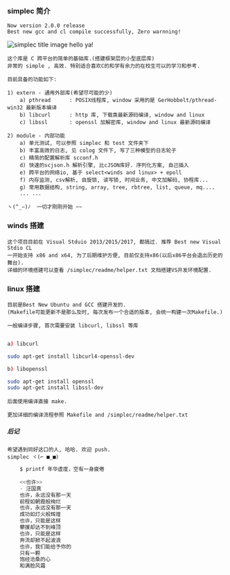 ### simplec 简介
    Now version 2.0.0 release
    Best new gcc and cl compile successfully, Zero warnning!
![simplec title image hello ya!](http://images.cnblogs.com/cnblogs_com/life2refuel/1022495/o_simplec.jpg)

    这个库是 C 跨平台的简单的基础库.(搭建框架层的小型底层库)
    非常的 simple , 高效. 特别适合喜欢C的和学有余力的在校生可以的学习和参考. 
    
    目前具备的功能如下:
    
    1) extern - 通用外部库(希望尽可能的少)
        a) pthread      : POSIX线程库, window 采用的是 GerHobbelt/pthread-win32 最新版本编译
        b) libcurl      : http 库, 下载类最新源码编译, window and linux
        c) libssl       : openssl 加解密库, window and linux 最新源码编译
    
    2) module - 内部功能
        a) 单元测试, 可以参照 simplec 和 test 文件夹下
        b) 丰富高效的日志, 见 colog 文件下, 写了三种模型的日志轮子
        c) 精简的配置解析库 scconf.h
        d) 快速的scjson.h 解析引擎, 比cJSON库好. 序列化方案, 自己插入
        e) 跨平台的网络io, 基于 select<winds and linux> + epoll
        f) 内存监测, csv解析, 自旋锁, 读写锁, 时间业务, 中文加解码, 协程库...
        g) 常用数据结构, string, array, tree, rbtree, list, queue, mq....
        ... ...
    
    ヽ(^_−)ﾉ  一切才刚刚开始 ~~

### winds 搭建
    这个项目目前在 Visual Stduio 2013/2015/2017, 都搞过. 推荐 Best new Visual Stdio CL
    一开始支持 x86 and x64, 为了后期维护方便, 目前仅支持x86(以后x86平台会退出历史的舞台). 
    详细的环境搭建可以查看 /simplec/readme/helper.txt 文档搭建VS开发环境配置. 

### linux 搭建
    目前是Best New Ubuntu and GCC 搭建开发的. 
    (Makefile可能更新不是那么及时, 每次发布一个合适的版本, 会统一构建一次Makefile.)
    
    一般编译步骤, 首次需要安装 libcurl, libssl 等库
```bash

a) libcurl

sudo apt-get install libcurl4-openssl-dev

b) libopenssl

sudo apt-get install openssl
sudo apt-get install libssl-dev
```

    后面使用编译直接 make.
    
    更加详细的编译流程参照 Makefile and /simplec/readme/helper.txt

##### 后记
    希望遇到同好这口的人, 哈哈. 欢迎 push.
    simplec ヾ(⌐ ■_■)
```C
    $ printf 年华虚度，空有一身疲倦
    
    <<也许>> 
    - 汪国真
    也许，永远没有那一天
    前程如朝霞般绚烂
    也许，永远没有那一天
    成功如灯火般辉煌
    也许，只能是这样
    攀援却达不到峰顶
    也许，只能是这样
    奔流却掀不起波浪
    也许，我们能给予你的
    只有一颗
    饱经沧桑的心
    和满脸风霜
```
